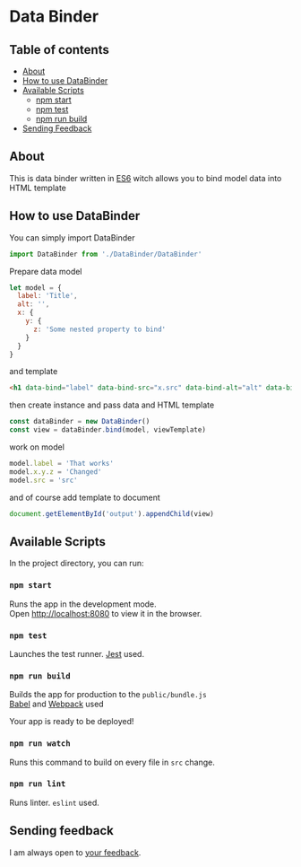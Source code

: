# Data Binder

## Table of contents

- [About](#about)
- [How to use DataBinder](#how-to-use)
- [Available Scripts](#available-scripts)
  - [npm start](#npm-start)
  - [npm test](#npm-test)
  - [npm run build](#npm-run-build)
- [Sending Feedback](#sending-feedback)

## About

This is data binder written in [ES6](http://es6-features.org) witch allows you to bind model data into HTML template

## How to use DataBinder

You can simply import DataBinder

```js
import DataBinder from './DataBinder/DataBinder'
```

Prepare data model

```js
let model = {
  label: 'Title',
  alt: '',
  x: {
    y: {
      z: 'Some nested property to bind'
    }
  }
}
```

and template

```html
<h1 data-bind="label" data-bind-src="x.src" data-bind-alt="alt" data-bind-title="x.y.z"></h1>
```

then create instance and pass data and HTML template

```js
const dataBinder = new DataBinder()
const view = dataBinder.bind(model, viewTemplate)
```

work on model

```js
model.label = 'That works'
model.x.y.z = 'Changed'
model.src = 'src'
```

and of course add template to document

```js
document.getElementById('output').appendChild(view)
```

## Available Scripts

In the project directory, you can run:

### `npm start`

Runs the app in the development mode.<br>
Open [http://localhost:8080](http://localhost:8080) to view it in the browser.

### `npm test`

Launches the test runner. [Jest](https://jestjs.io/) used.<br>

### `npm run build`

Builds the app for production to the `public/bundle.js` <br /> [Babel](https://babeljs.io/) and [Webpack](https://webpack.js.org/) used<br>

Your app is ready to be deployed!

### `npm run watch`

Runs this command to build on every file in `src` change.

### `npm run lint`

Runs linter. `eslint` used.

## Sending feedback

I am always open to [your feedback](https://github.com/facebook/create-react-app/issues).